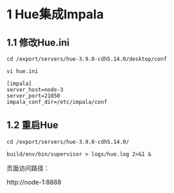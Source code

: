 # 1 Hue集成Impala

## 1.1 修改Hue.ini
```
cd /export/servers/hue-3.9.0-cdh5.14.0/desktop/conf

vi hue.ini

[impala]
server_host=node-3
server_port=21050
impala_conf_dir=/etc/impala/conf
```

## 1.2 重启Hue
```
cd /export/servers/hue-3.9.0-cdh5.14.0/

build/env/bin/supervisor > logs/hue.log 2>&1 &
```
页面访问路径：

http://node-1:8888
